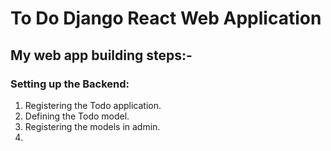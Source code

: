 To Do Django React Web Application
==================================

## My web app building steps:-
### Setting up the Backend:
1. Registering the Todo application.
2. Defining the Todo model.
3. Registering the models in admin.
4.
